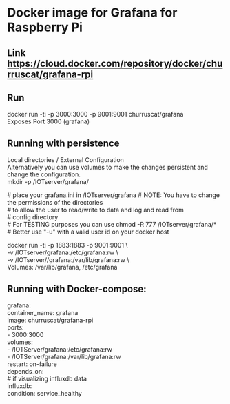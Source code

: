 # Docker image for Grafana for Raspberry Pi
## Link https://cloud.docker.com/repository/docker/churruscat/grafana-rpi
  
## Run 
docker run -ti -p 3000:3000 -p 9001:9001 churruscat/grafana    
  Exposes Port 3000 (grafana)  

## Running with persistence  
Local directories / External Configuration  
Alternatively you can use volumes to make the changes persistent and change the configuration.  
mkdir -p /IOTserver/grafana/  

\# place your grafana.ini in /IOTserver/grafana 
\# NOTE: You have to change the permissions of the directories   
\# to allow the user to read/write to data and log and read from   
\# config directory   
\# For TESTING purposes you can use chmod -R 777 /IOTserver/grafana/*   
\# Better use "-u" with a valid user id on your docker host   

docker run -ti -p 1883:1883 -p 9001:9001 \\   
-v /IOTserver/grafana:/etc/grafana:rw \\   
-v /IOTserver//grafana:/var/lib/grafana:rw \\   
Volumes: /var/lib/grafana, /etc/grafana   


## Running with Docker-compose: 
  grafana:   
    container_name: grafana   
    image: churruscat/grafana-rpi   
    ports:   
      - 3000:3000   
    volumes:   
      - /IOTServer/grafana:/etc/grafana:rw   
      - /IOTServer/grafana:/var/lib/grafana:rw   
    restart: on-failure   
    depends_on:   
     \# if visualizing influxdb data   
      influxdb:    
      condition: service_healthy   


